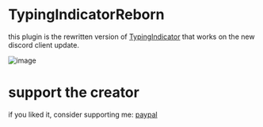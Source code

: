 # TypingIndicatorReborn

this plugin is the rewritten version of [TypingIndicator](https://github.com/l0c4lh057/BetterDiscordStuff) that works on the new discord client update.

![image](https://user-images.githubusercontent.com/39707337/201536651-35b3ef5d-5a58-48f9-94fe-e04811c926df.png)

# support the creator
if you liked it, consider supporting me: [paypal](https://paypal.me/avishaidv/1usd)
